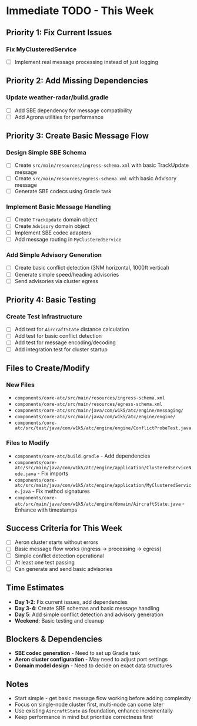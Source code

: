# Immediate TODO - This Week

## Priority 1: Fix Current Issues

### Fix MyClusteredService
- [ ] Implement real message processing instead of just logging

## Priority 2: Add Missing Dependencies

### Update weather-radar/build.gradle
- [ ] Add SBE dependency for message compatibility
- [ ] Add Agrona utilities for performance

## Priority 3: Create Basic Message Flow

### Design Simple SBE Schema
- [ ] Create `src/main/resources/ingress-schema.xml` with basic TrackUpdate message
- [ ] Create `src/main/resources/egress-schema.xml` with basic Advisory message
- [ ] Generate SBE codecs using Gradle task

### Implement Basic Message Handling
- [ ] Create `TrackUpdate` domain object
- [ ] Create `Advisory` domain object
- [ ] Implement SBE codec adapters
- [ ] Add message routing in `MyClusteredService`

### Add Simple Advisory Generation
- [ ] Create basic conflict detection (3NM horizontal, 1000ft vertical)
- [ ] Generate simple speed/heading advisories
- [ ] Send advisories via cluster egress

## Priority 4: Basic Testing

### Create Test Infrastructure
- [ ] Add test for `AircraftState` distance calculation
- [ ] Add test for basic conflict detection
- [ ] Add test for message encoding/decoding
- [ ] Add integration test for cluster startup

## Files to Create/Modify

### New Files
- `components/core-atc/src/main/resources/ingress-schema.xml`
- `components/core-atc/src/main/resources/egress-schema.xml`
- `components/core-atc/src/main/java/com/w1k5/atc/engine/messaging/`
- `components/core-atc/src/main/java/com/w1k5/atc/engine/engine/`
- `components/core-atc/src/test/java/com/w1k5/atc/engine/engine/ConflictProbeTest.java`

### Files to Modify
- `components/core-atc/build.gradle` - Add dependencies
- `components/core-atc/src/main/java/com/w1k5/atc/engine/application/ClusteredServiceNode.java` - Fix imports
- `components/core-atc/src/main/java/com/w1k5/atc/engine/application/MyClusteredService.java` - Fix method signatures
- `components/core-atc/src/main/java/com/w1k5/atc/engine/domain/AircraftState.java` - Enhance with timestamps

## Success Criteria for This Week

- [ ] Aeron cluster starts without errors
- [ ] Basic message flow works (ingress → processing → egress)
- [ ] Simple conflict detection operational
- [ ] At least one test passing
- [ ] Can generate and send basic advisories

## Time Estimates

- **Day 1-2**: Fix current issues, add dependencies
- **Day 3-4**: Create SBE schemas and basic message handling
- **Day 5**: Add simple conflict detection and advisory generation
- **Weekend**: Basic testing and cleanup

## Blockers & Dependencies

- **SBE codec generation** - Need to set up Gradle task
- **Aeron cluster configuration** - May need to adjust port settings
- **Domain model design** - Need to decide on exact data structures

## Notes

- Start simple - get basic message flow working before adding complexity
- Focus on single-node cluster first, multi-node can come later
- Use existing `AircraftState` as foundation, enhance incrementally
- Keep performance in mind but prioritize correctness first 